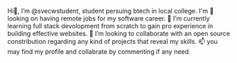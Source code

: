 Hi👋, I’m @svecwstudent, student persuing btech in local college.
 I'm 👀looking on having remote jobs for my software career.
 🌱 I’m currently learning full stack devolopment from scratch to gain pro experience in building effective websites.
 💞️ I’m looking to collaborate with an open source constribution regarding any kind of projects that reveal my skills.
 📫 you may find my profile and collabrate by commenting if any need.
